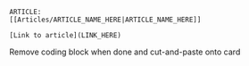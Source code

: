 ```
ARTICLE:
[[Articles/ARTICLE_NAME_HERE|ARTICLE_NAME_HERE]]

[Link to article](LINK_HERE)
```

Remove coding block when done and cut-and-paste onto card